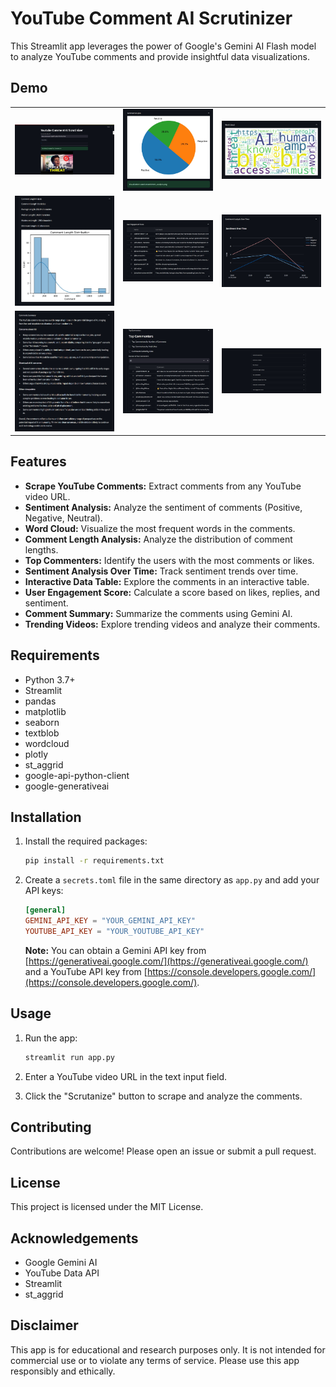 # YouTube Comment AI Scrutinizer

This Streamlit app leverages the power of Google's Gemini AI Flash model to analyze YouTube comments and provide insightful data visualizations.

## Demo

<table>
  <tr>
    <td><img src="demo_images/main_menu.jpeg" alt="Main Demo"></td>
    <td><img src="demo_images/sentiment_analysis.jpeg" alt="Sentiment Analysis Demo"></td>
    <td><img src="demo_images/word_cloud.jpeg" alt="Word Cloud Demo"></td>
  </tr>
  <tr>
    <td><img src="demo_images/comment_length_analysis.jpeg" alt="Comment Length Demo"></td>
    <td><img src="demo_images/user_engagement_score.jpeg" alt="User Engagement Demo"></td>
    <td><img src="demo_images/sentiment_overtime.jpeg" alt="Sentiment Overtime Demo"></td
  </tr>
  <tr>
    <td><img src="demo_images/comments_summary.jpeg" alt="Comments Summary Demo"></td>
    <td><img src="demo_images/top_commenters.jpeg" alt="Top Commenters Demo"></td>
    <td><img src="demo_images/collapsed_menu.jpeg" alt="Collapsed Menu Demo"></td>

  </tr>
</table>

## Features

- **Scrape YouTube Comments:** Extract comments from any YouTube video URL.
- **Sentiment Analysis:** Analyze the sentiment of comments (Positive, Negative, Neutral).
- **Word Cloud:** Visualize the most frequent words in the comments.
- **Comment Length Analysis:** Analyze the distribution of comment lengths.
- **Top Commenters:** Identify the users with the most comments or likes.
- **Sentiment Analysis Over Time:** Track sentiment trends over time.
- **Interactive Data Table:** Explore the comments in an interactive table.
- **User Engagement Score:** Calculate a score based on likes, replies, and sentiment.
- **Comment Summary:** Summarize the comments using Gemini AI.
- **Trending Videos:** Explore trending videos and analyze their comments.

## Requirements

- Python 3.7+
- Streamlit
- pandas
- matplotlib
- seaborn
- textblob
- wordcloud
- plotly
- st_aggrid
- google-api-python-client
- google-generativeai

## Installation

1. Install the required packages:
   ```bash
   pip install -r requirements.txt
   ```

2. Create a `secrets.toml` file in the same directory as `app.py` and add your API keys:
   ```toml
   [general]
   GEMINI_API_KEY = "YOUR_GEMINI_API_KEY"
   YOUTUBE_API_KEY = "YOUR_YOUTUBE_API_KEY"
   ```

   **Note:** You can obtain a Gemini API key from [https://generativeai.google.com/](https://generativeai.google.com/) and a YouTube API key from [https://console.developers.google.com/](https://console.developers.google.com/).

## Usage

1. Run the app:
   ```bash
   streamlit run app.py
   ```

2. Enter a YouTube video URL in the text input field.
3. Click the "Scrutanize" button to scrape and analyze the comments.

## Contributing

Contributions are welcome! Please open an issue or submit a pull request.

## License

This project is licensed under the MIT License.

## Acknowledgements

- Google Gemini AI
- YouTube Data API
- Streamlit
- st_aggrid

## Disclaimer

This app is for educational and research purposes only. It is not intended for commercial use or to violate any terms of service. Please use this app responsibly and ethically.
